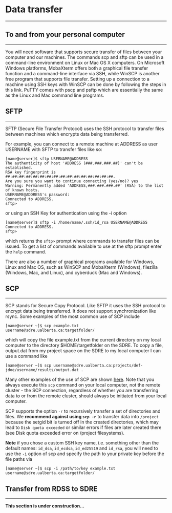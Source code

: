# **Data transfer**

----

<!-- Reference: https://docs.alliancecan.ca/wiki/Transferring_data -->

## **To and from your personal computer**

----

You will need software that supports secure transfer of files between your computer and our machines. The commands scp and sftp can be used in a command-line environment on Linux or Mac OS X computers. On Microsoft Windows platforms, MobaXterm offers both a graphical file transfer function and a command-line interface via SSH, while WinSCP is another free program that supports file transfer. Setting up a connection to a machine using SSH keys with WinSCP can be done by following the steps in this link. PuTTY comes with pscp and psftp which are essentially the same as the Linux and Mac command line programs.

## **SFTP**

----

SFTP (Secure File Transfer Protocol) uses the SSH protocol to transfer files between machines which encrypts data being transferred.

For example, you can connect to a remote machine at ADDRESS as user USERNAME with SFTP to transfer files like so:

```
[name@server]$ sftp USERNAME@ADDRESS
The authenticity of host 'ADDRESS (###.###.###.##)' can't be established.
RSA key fingerprint is ##:##:##:##:##:##:##:##:##:##:##:##:##:##:##:##.
Are you sure you want to continue connecting (yes/no)? yes
Warning: Permanently added 'ADDRESS,###.###.###.##' (RSA) to the list of known hosts.
USERNAME@ADDRESS's password:
Connected to ADDRESS.
sftp>

```

or using an SSH Key for authentication using the -i option

```
[name@server]$ sftp -i /home/name/.ssh/id_rsa USERNAME@ADDRESS
Connected to ADDRESS.
sftp>

```

which returns the `sftp>` prompt where commands to transfer files can be issued. To get a list of commands available to use at the sftp prompt enter the `help` command.

There are also a number of graphical programs available for Windows, Linux and Mac OS, such as WinSCP and MobaXterm (Windows), filezilla (Windows, Mac, and Linux), and cyberduck (Mac and Windows).

## **SCP**

----

SCP stands for Secure Copy Protocol. Like SFTP it uses the SSH protocol to encrypt data being transferred. It does not support synchronization like rsync. Some examples of the most common use of SCP include

```
[name@server ~]$ scp example.txt username@sdre.ualberta.ca:targetfolder/
```

which will copy the file example.txt from the current directory on my local computer to the directory $HOME/targetfolder on the SDRE. To copy a file, output.dat from my project space on the SDRE to my local computer I can use a command like

```
[name@server ~]$ scp username@sdre.ualberta.ca:projects/def-jdoe/username/results/output.dat .
```

Many other examples of the use of SCP are shown [here](https://www.hypexr.org/linux_scp_help.php). Note that you always execute this `scp` command on your local computer, not the remote cluster - the SCP connection, regardless of whether you are transferring data to or from the remote cluster, should always be initiated from your local computer.

SCP supports the option `-r` to recursively transfer a set of directories and files. We **recommend against using `scp -r`** to transfer data into `/project` because the setgid bit is turned off in the created directories, which may lead to `Disk quota exceeded` or similar errors if files are later created there (see Disk quota exceeded error on /project filesystems).

**Note** if you chose a custom SSH key name, i.e. something other than the default names: `id_dsa`, `id_ecdsa`, `id_ed25519` and `id_rsa`, you will need to use the `-i` option of scp and specify the path to your private key before the file paths via

```
[name@server ~]$ scp -i /path/to/key example.txt username@sdre.ualberta.ca:targetfolder/
```

## **Transfer from RDSS to SDRE**

----

**This section is under construction...**